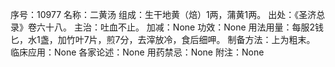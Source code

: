 序号：10977
名称：二黄汤
组成：生干地黄（焙）1两，蒲黄1两。
出处：《圣济总录》卷六十八。
主治：吐血不止。
加减：None
功效：None
用法用量：每服2钱匕，水1盏，加竹叶7片，煎7分，去滓放冷，食后细呷。
制备方法：上为粗末。
临床应用：None
各家论述：None
用药禁忌：None
附注：None
